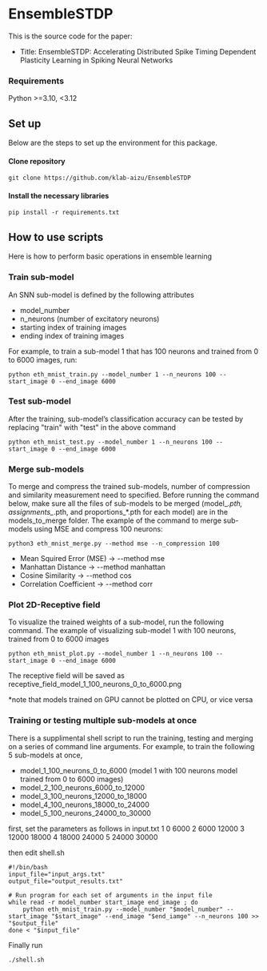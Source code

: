 # EnsembleSTDP
This is the source code for the paper:
- Title: EnsembleSTDP: Accelerating Distributed Spike Timing Dependent Plasticity Learning in Spiking Neural Networks


### Requirements
Python >=3.10, <3.12


## Set up
Below are the steps to set up the environment for this package.

#### Clone repository
```
git clone https://github.com/klab-aizu/EnsembleSTDP
```

#### Install the necessary libraries
```
pip install -r requirements.txt
```

## How to use scripts
Here is how to perform basic operations in ensemble learning
### Train sub-model
An SNN sub-model is defined by the following attributes

* model_number
* n_neurons (number of excitatory neurons)
* starting index of training images
* ending index of training images

For example, to train a sub-model 1 that has 100 neurons and trained from 0 to 6000 images, run:
```
python eth_mnist_train.py --model_number 1 --n_neurons 100 --start_image 0 --end_image 6000
```

### Test sub-model
After the training, sub-model’s classification accuracy can be tested by replacing "train" with "test" in the above command
```
python eth_mnist_test.py --model_number 1 --n_neurons 100 --start_image 0 --end_image 6000
```

### Merge sub-models
To merge and compress the trained sub-models, number of compression and similarity measurement need to specified. Before running the command below, make sure all the files of sub-models to be merged (model_*.pth, assignments_*.pth, and proportions_*.pth for each model) are in the models_to_merge folder. The example of the command to merge sub-models using MSE and compress 100 neurons:
```
python3 eth_mnist_merge.py --method mse --n_compression 100
```
* Mean Squired Error (MSE) -> --method mse
* Manhattan Distance -> --method manhattan
* Cosine Similarity -> --method cos
* Correlation Coefficient -> --method corr

### Plot 2D-Receptive field
To visualize the trained weights of a sub-model, run the following command.
The example of visualizing sub-model 1 with 100 neurons, trained from 0 to 6000 images
```
python eth_mnist_plot.py --model_number 1 --n_neurons 100 --start_image 0 --end_image 6000
```
The receptive field will be saved as receptive_field_model_1_100_neurons_0_to_6000.png

\*note that models trained on GPU cannot be plotted on CPU, or vice versa


### Training or testing multiple sub-models at once
There is a supplimental shell script to run the training, testing and merging on a series of command line arguments. For example, to train the following 5 sub-models at once,
* model_1_100_neurons_0_to_6000 (model 1 with 100 neurons model trained from 0 to 6000 images)
* model_2_100_neurons_6000_to_12000
* model_3_100_neurons_12000_to_18000
* model_4_100_neurons_18000_to_24000
* model_5_100_neurons_24000_to_30000

first, set the parameters as follows in input.txt
1 0 6000
2 6000 12000
3 12000 18000
4 18000 24000
5 24000 30000

then edit shell.sh
```
#!/bin/bash
input_file="input_args.txt"
output_file="output_results.txt"

# Run program for each set of arguments in the input file
while read -r model_number start_image end_image ; do
    python eth_mnist_train.py --model_number "$model_number" --start_image "$start_image" --end_image "$end_iamge" --n_neurons 100 >> "$output_file"
done < "$input_file"
```
Finally run
```
./shell.sh
```




